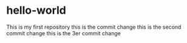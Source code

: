 # hello-world
This is my first repository
this is the commit change
this is the second commit change
this is the 3er commit change
